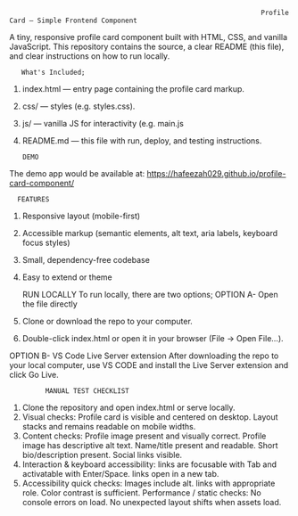                                                                    Profile Card — Simple Frontend Component

A tiny, responsive profile card component built with HTML, CSS, and vanilla JavaScript. This repository contains the source, a clear README (this file), and clear instructions on how to run locally.

       What's Included;
1. index.html — entry page containing the profile card markup.
2. css/ — styles (e.g. styles.css).
3. js/ — vanilla JS for interactivity (e.g. main.js
4. README.md — this file with run, deploy, and testing instructions.

       DEMO
The demo app would be available at: https://hafeezah029.github.io/profile-card-component/ 

      FEATURES
1. Responsive layout (mobile-first)
2. Accessible markup (semantic elements, alt text, aria labels, keyboard focus styles)
3. Small, dependency-free codebase
4. Easy to extend or theme

      RUN LOCALLY
   To run locally, there are two options;
OPTION A- Open the file directly
1. Clone or download the repo to your computer.
2. Double-click index.html or open it in your browser (File → Open File...).

OPTION B- VS Code Live Server extension
After downloading the repo to your local computer, use VS CODE and install the Live Server extension and click Go Live.


             MANUAL TEST CHECKLIST

1. Clone the repository and open index.html or serve locally.
2. Visual checks:
       Profile card is visible and centered on desktop.
       Layout stacks and remains readable on mobile widths.
3. Content checks:
       Profile image present and visually correct.
       Profile image has descriptive alt text.
       Name/title present and readable.
       Short bio/description present.
       Social links visible.
4. Interaction & keyboard accessibility:
       links are focusable with Tab and activatable with Enter/Space.
       links open in a new tab.
5. Accessibility quick checks:
       Images include alt.
       links with appropriate role.
       Color contrast is sufficient.
       Performance / static checks:
       No console errors on load.
       No unexpected layout shifts when assets load.

     
